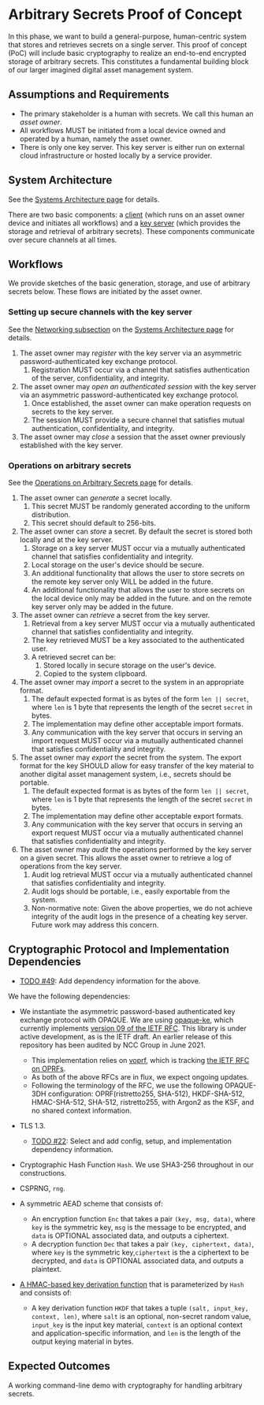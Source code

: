 # Arbitrary Secrets Proof of Concept 

In this phase, we want to build a general-purpose, human-centric system that stores and retrieves secrets on a single server. This proof of concept (PoC) will include basic cryptography to realize an end-to-end encrypted storage of arbitrary secrets. This constitutes a fundamental building block of our larger imagined digital asset management system. 

## Assumptions and Requirements
- The primary stakeholder is a human with secrets. We call this human an _asset owner_.
- All workflows MUST be initiated from a local device owned and operated by a human, namely the asset owner.
- There is only one key server. This key server is either run on external cloud infrastructure or hosted locally by a service provider.

## System Architecture
See the [Systems Architecture page](systems-architecture.md) for details.

There are two basic components: a [client](systems-architecture.md#client) (which runs on an asset owner device and initiates all workflows) and a [key server](systems-architecture.md#key-server) (which provides the storage and retrieval of arbitrary secrets). These components communicate over secure channels at all times. 

## Workflows
We provide sketches of the basic generation, storage, and use of arbitrary secrets below. These flows are initiated by the asset owner. 

### Setting up secure channels with the key server
See the [Networking subsection](systems-architecture.md#networking) on the [Systems Architecture page](systems-architecture.md) for details.
1. The asset owner may _register_ with the key server via an asymmetric password-authenticated key exchange protocol.
    1. Registration MUST occur via a channel that satisfies authentication of the server, confidentiality, and integrity.
1. The asset owner may _open an authenticated session_ with the key server via an asymmetric password-authenticated key exchange protocol. 
    1. Once established, the asset owner can make operation requests on secrets to the key server. 
    1. The session MUST provide a secure channel that satisfies mutual authentication, confidentiality, and integrity.
1. The asset owner may _close_ a session that the asset owner previously established with the key server.

### Operations on arbitrary secrets
See the [Operations on Arbitrary Secrets page](cryptographic_flows.md#) for details.

1. The asset owner can _generate_ a secret locally.
    1. This secret MUST be randomly generated according to the uniform distribution.
    1. This secret should default to 256-bits.
1. The asset owner can _store_ a secret. By default the secret is stored both locally and at the key server.
    1. Storage on a key server MUST occur via a mutually authenticated channel that satisfies confidentiality and integrity. 
    1. Local storage on the user's device should be secure.
    1. An additional functionality that allows the user to store secrets on the remote key server only WILL be added in the future.
    1. An additional functionality that allows the user to store secrets on the local device only may be added in the future. and on the remote key server only may be added in the future.
1. The asset owner can _retrieve_ a secret from the key server. 
    1. Retrieval from a key server MUST occur via a mutually authenticated channel that satisfies confidentiality and integrity. 
    1. The key retrieved MUST be a key associated to the authenticated user.
    1. A retrieved secret can be:
        1. Stored locally in secure storage on the user's device.
        1. Copied to the system clipboard.
1. The asset owner may _import_ a secret to the system in an appropriate format. 
    1. The default expected format is as bytes of the form ``len || secret``, where `len` is 1 byte that represents the length of the secret `secret` in bytes.
    1. The implementation may define other acceptable import formats.
    1. Any communication with the key server that occurs in serving an import request MUST occur via a mutually authenticated channel that satisfies confidentiality and integrity.
1. The asset owner may _export_ the secret from the system. The export format for the key SHOULD allow for easy transfer of the key material to another digital asset management system, i.e., secrets should be portable.
    1. The default expected format is as bytes of the form ``len || secret``, where `len` is 1 byte that represents the length of the secret `secret` in bytes.
    1. The implementation may define other acceptable export formats.
    1. Any communication with the key server that occurs in serving an export request MUST occur via a mutually authenticated channel that satisfies confidentiality and integrity. 
1. The asset owner may _audit_ the operations performed by the key server on a given secret. This allows the asset owner to retrieve a log of operations from the key server.
    1. Audit log retrieval MUST occur via a mutually authenticated channel that satisfies confidentiality and integrity.
    1. Audit logs should be portable, i.e., easily exportable from the system.
    1. Non-normative note: Given the above properties, we do not achieve integrity of the audit logs in the presence of a cheating key server. Future work may address this concern.

## Cryptographic Protocol and Implementation Dependencies
- [TODO #49](https://github.com/boltlabs-inc/key-mgmt-spec/issues/49): Add dependency information for the above.

We have the following dependencies:
- We instantiate the asymmetric password-based authenticated key exchange protocol with OPAQUE. We are using [opaque-ke](https://docs.rs/opaque-ke/2.0.0-pre.3/opaque_ke/index.html), which currently implements [version 09 of the IETF RFC](https://datatracker.ietf.org/doc/draft-irtf-cfrg-opaque/09/). This library is under active development, as is the IETF draft. An earlier release of this repository has been audited by NCC Group in June 2021. 
    - This implementation relies on [voprf](https://github.com/novifinancial/voprf), which is tracking [the IETF RFC on OPRFs](https://datatracker.ietf.org/doc/draft-irtf-cfrg-voprf/).
    - As both of the above RFCs are in flux, we expect ongoing updates.
    - Following the terminology of the RFC, we use the following OPAQUE-3DH configuration: OPRF(ristretto255, SHA-512), HKDF-SHA-512, HMAC-SHA-512, SHA-512, ristretto255, with Argon2 as the KSF, and no shared context information. 

- TLS 1.3. 
    - [TODO #22](https://github.com/boltlabs-inc/key-mgmt-spec/issues/22): Select and add config, setup, and implementation dependency information.
- Cryptographic Hash Function `Hash`. We use SHA3-256 throughout in our constructions.
- CSPRNG, `rng`.
- A symmetric AEAD scheme that consists of:
    - An encryption function `Enc` that takes a pair `(key, msg, data)`, where `key` is the symmetric key, `msg` is the message to be encrypted, and `data` is OPTIONAL associated data, and outputs a ciphertext.
    - A decryption function `Dec` that takes a pair `(key, ciphertext, data)`, where `key` is the symmetric key,`ciphertext` is the a ciphertext to be decrypted, and `data` is OPTIONAL associated data, and outputs a plaintext.
 - [A HMAC-based key derivation function](https://datatracker.ietf.org/doc/html/rfc5869) that is parameterized by `Hash` and consists of:
    - A key derivation function `HKDF` that takes a tuple `(salt, input_key, context, len)`, where `salt` is an optional, non-secret random value, `input_key` is the input key material, `context` is an optional context and application-specific information, and `len` is the length of the output keying material in bytes.


## Expected Outcomes
A working command-line demo with cryptography for handling arbitrary secrets. 